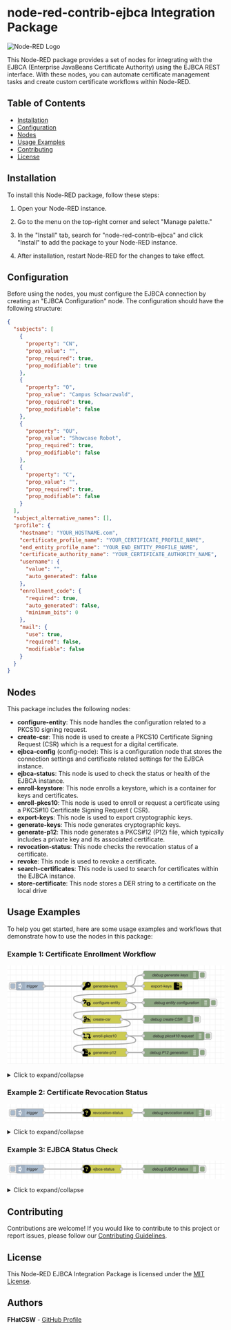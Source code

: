# node-red-contrib-ejbca Integration Package

![Node-RED Logo](https://nodered.org/about/resources/media/node-red-icon-2.png)

This Node-RED package provides a set of nodes for integrating with the EJBCA (Enterprise JavaBeans Certificate
Authority) using the EJBCA REST interface. With these nodes, you can automate certificate management tasks and create
custom certificate workflows within Node-RED.

## Table of Contents

- [Installation](#installation)
- [Configuration](#configuration)
- [Nodes](#nodes)
- [Usage Examples](#usage-examples)
- [Contributing](#contributing)
- [License](#license)

## Installation

To install this Node-RED package, follow these steps:

1. Open your Node-RED instance.

2. Go to the menu on the top-right corner and select "Manage palette."

3. In the "Install" tab, search for "node-red-contrib-ejbca" and click "Install" to add the package to your Node-RED
   instance.

4. After installation, restart Node-RED for the changes to take effect.

## Configuration

Before using the nodes, you must configure the EJBCA connection by creating an "EJBCA Configuration" node. The
configuration should have the following structure:

```json
{
  "subjects": [
    {
      "property": "CN",
      "prop_value": "",
      "prop_required": true,
      "prop_modifiable": true
    },
    {
      "property": "O",
      "prop_value": "Campus Schwarzwald",
      "prop_required": true,
      "prop_modifiable": false
    },
    {
      "property": "OU",
      "prop_value": "Showcase Robot",
      "prop_required": true,
      "prop_modifiable": false
    },
    {
      "property": "C",
      "prop_value": "",
      "prop_required": true,
      "prop_modifiable": false
    }
  ],
  "subject_alternative_names": [],
  "profile": {
    "hostname": "YOUR_HOSTNAME.com",
    "certificate_profile_name": "YOUR_CERTIFICATE_PROFILE_NAME",
    "end_entity_profile_name": "YOUR_END_ENTITY_PROFILE_NAME",
    "certificate_authority_name": "YOUR_CERTIFICATE_AUTHORITY_NAME",
    "username": {
      "value": "",
      "auto_generated": false
    },
    "enrollment_code": {
      "required": true,
      "auto_generated": false,
      "minimum_bits": 0
    },
    "mail": {
      "use": true,
      "required": false,
      "modifiable": false
    }
  }
}
```

## Nodes

This package includes the following nodes:

* **configure-entity**: This node handles the configuration related to a PKCS10 signing request.
* **create-csr**: This node is used to create a PKCS10 Certificate Signing Request (CSR) which is a request for a
  digital certificate.
* **ejbca-config** (config-node): This is a configuration node that stores the connection settings and certificate
  related settings for the EJBCA instance.
* **ejbca-status**: This node is used to check the status or health of the EJBCA instance.
* **enroll-keystore**: This node enrolls a keystore, which is a container for keys and certificates.
* **enroll-pkcs10**: This node is used to enroll or request a certificate using a PKCS#10 Certificate Signing Request (
  CSR).
* **export-keys**: This node is used to export cryptographic keys.
* **generate-keys**: This node generates cryptographic keys.
* **generate-p12**: This node generates a PKCS#12 (P12) file, which typically includes a private key and its associated
  certificate.
* **revocation-status**: This node checks the revocation status of a certificate.
* **revoke**: This node is used to revoke a certificate.
* **search-certificates**: This node is used to search for certificates within the EJBCA instance.
* **store-certificate**: This node stores a DER string to a certificate on the local drive

## Usage Examples

To help you get started, here are some usage examples and workflows that demonstrate how to use the nodes in this
package:

### Example 1: Certificate Enrollment Workflow

![Enrollment workflow](media/pkcs10_enrollment.png)

<details>
  <summary>Click to expand/collapse</summary>

```json
[
    {
        "id": "1e1d90a44661c2dc",
        "type": "generate-keys",
        "z": "c24ed033437e3a9c",
        "name": "",
        "bitLength": "2048",
        "x": 460,
        "y": 460,
        "wires": [
            [
                "861d4a82fc7471d2",
                "72e52041865e0fec"
            ]
        ]
    },
    {
        "id": "857b75b2703a5547",
        "type": "configure-entity",
        "z": "c24ed033437e3a9c",
        "name": "",
        "ejbcaConfig": "4eedf14773d23515",
        "CN": "test",
        "O": "Campus Schwarzwald",
        "OU": "Showcase Robot",
        "C": "DE",
        "L": "",
        "ST": "",
        "postalCode": "",
        "streetAdress": "",
        "serialNumber": "",
        "emailAdress": "",
        "givenName": "",
        "surName": "",
        "initials": "",
        "title": "",
        "description": "",
        "ipAddress1": "",
        "ipAddress2": "",
        "ipAddress3": "",
        "Uri1": "",
        "Uri2": "",
        "Uri3": "",
        "Dns1": "",
        "Dns2": "",
        "Dns3": "",
        "x": 460,
        "y": 520,
        "wires": [
            [
                "47b6ba00be43e308",
                "22747245529fa398"
            ]
        ]
    },
    {
        "id": "10ed98f8720adaca",
        "type": "enroll-pkcs10",
        "z": "c24ed033437e3a9c",
        "name": "",
        "tls": "7f5a2ba045b1a9b1",
        "ejbcaConfig": "4eedf14773d23515",
        "username_fieldType": "str",
        "username": "node_red_test_user_fhk",
        "csrInfo_fieldType": "msg",
        "csrInfo": "ejbca.csr",
        "enrollment_code": "foo123",
        "x": 460,
        "y": 640,
        "wires": [
            [
                "9a8b01ac9b9d5bc8",
                "55ebd375010e5ca5",
                "cd4c0b0979d81a43"
            ]
        ]
    },
    {
        "id": "9a8b01ac9b9d5bc8",
        "type": "generate-p12",
        "z": "c24ed033437e3a9c",
        "name": "",
        "outputDirectory_fieldType": "str",
        "outputDirectory": "/Users/florianhandke/Downloads",
        "fileName_fieldType": "str",
        "fileName": "x509_cert_1",
        "p12_password": "foo123",
        "x": 460,
        "y": 700,
        "wires": [
            [
                "4f57f015d2716d39"
            ]
        ]
    },
    {
        "id": "861d4a82fc7471d2",
        "type": "debug",
        "z": "c24ed033437e3a9c",
        "name": "debug generate keys",
        "active": true,
        "tosidebar": true,
        "console": false,
        "tostatus": false,
        "complete": "true",
        "targetType": "full",
        "statusVal": "",
        "statusType": "auto",
        "x": 700,
        "y": 420,
        "wires": []
    },
    {
        "id": "47b6ba00be43e308",
        "type": "debug",
        "z": "c24ed033437e3a9c",
        "name": "debug entity configuration",
        "active": true,
        "tosidebar": true,
        "console": false,
        "tostatus": false,
        "complete": "true",
        "targetType": "full",
        "statusVal": "",
        "statusType": "auto",
        "x": 720,
        "y": 520,
        "wires": []
    },
    {
        "id": "bd7aaa5dbe362511",
        "type": "debug",
        "z": "c24ed033437e3a9c",
        "name": "debug create CSR",
        "active": true,
        "tosidebar": true,
        "console": false,
        "tostatus": false,
        "complete": "true",
        "targetType": "full",
        "statusVal": "",
        "statusType": "auto",
        "x": 690,
        "y": 580,
        "wires": []
    },
    {
        "id": "55ebd375010e5ca5",
        "type": "debug",
        "z": "c24ed033437e3a9c",
        "name": "debug pkcs#10 request",
        "active": true,
        "tosidebar": true,
        "console": false,
        "tostatus": false,
        "complete": "true",
        "targetType": "full",
        "statusVal": "",
        "statusType": "auto",
        "x": 710,
        "y": 640,
        "wires": []
    },
    {
        "id": "4f57f015d2716d39",
        "type": "debug",
        "z": "c24ed033437e3a9c",
        "name": "debug P12 generation",
        "active": true,
        "tosidebar": true,
        "console": false,
        "tostatus": false,
        "complete": "true",
        "targetType": "full",
        "statusVal": "",
        "statusType": "auto",
        "x": 700,
        "y": 700,
        "wires": []
    },
    {
        "id": "9a35189ec430d633",
        "type": "inject",
        "z": "c24ed033437e3a9c",
        "name": "trigger",
        "props": [
            {
                "p": "payload"
            }
        ],
        "repeat": "",
        "crontab": "",
        "once": false,
        "onceDelay": 0.1,
        "topic": "",
        "payload": "",
        "payloadType": "date",
        "x": 190,
        "y": 460,
        "wires": [
            [
                "1e1d90a44661c2dc"
            ]
        ]
    },
    {
        "id": "22747245529fa398",
        "type": "create-csr",
        "z": "c24ed033437e3a9c",
        "name": "",
        "subjectAltnames_fieldType": "msg",
        "subjectAltnames": "ejbca.subject_alternative_names",
        "subjects_fieldType": "msg",
        "subjects": "ejbca.subjects",
        "privateKey_fieldType": "msg",
        "privateKey": "ejbca.privateKey",
        "publicKey_fieldType": "msg",
        "publicKey": "ejbca.publicKey",
        "x": 450,
        "y": 580,
        "wires": [
            [
                "10ed98f8720adaca",
                "bd7aaa5dbe362511"
            ]
        ]
    },
    {
        "id": "72e52041865e0fec",
        "type": "export-keys",
        "z": "c24ed033437e3a9c",
        "name": "",
        "outputDirectory_fieldType": "str",
        "outputDirectory": "/Users/florianhandke/Downloads",
        "privatefileName_fieldType": "str",
        "privatefileName": "private_key",
        "publicfileName_fieldType": "str",
        "publicfileName": "public_key",
        "privateKey_fieldType": "msg",
        "privateKey": "ejbca.privateKey",
        "publicKey_fieldType": "msg",
        "publicKey": "ejbca.publicKey",
        "x": 690,
        "y": 460,
        "wires": []
    },
    {
        "id": "cd4c0b0979d81a43",
        "type": "store-certificate",
        "z": "c24ed033437e3a9c",
        "name": "",
        "certificate_fieldType": "msg",
        "certificate": "ejbca.enroll_pkcs10.certificate",
        "outputDirectory_fieldType": "str",
        "outputDirectory": "/Users/florianhandke/Downloads",
        "fileName_fieldType": "str",
        "fileName": "cert",
        "outputFormat": "PEM",
        "fileExtension": "pem",
        "x": 460,
        "y": 760,
        "wires": [
            [
                "b98476be7ea0f58e"
            ]
        ]
    },
    {
        "id": "b98476be7ea0f58e",
        "type": "debug",
        "z": "c24ed033437e3a9c",
        "name": "debug export cert",
        "active": true,
        "tosidebar": true,
        "console": false,
        "tostatus": false,
        "complete": "true",
        "targetType": "full",
        "statusVal": "",
        "statusType": "auto",
        "x": 690,
        "y": 760,
        "wires": []
    },
    {
        "id": "4eedf14773d23515",
        "type": "ejbca-config-3",
        "name": "KF-CS-ShowcaseRobot-MQTT-Client-EndEntity",
        "ejbcaConf": "{\n    \"subjects\": [\n        {\n            \"property\": \"CN\",\n            \"prop_value\": \"\",\n            \"prop_required\": true,\n            \"prop_modifiable\": true\n        },\n        {\n            \"property\": \"O\",\n            \"prop_value\": \"Campus Schwarzwald\",\n            \"prop_required\": true,\n            \"prop_modifiable\": false\n        },\n        {\n            \"property\": \"OU\",\n            \"prop_value\": \"Showcase Robot\",\n            \"prop_required\": true,\n            \"prop_modifiable\": false\n        },\n        {\n            \"property\": \"C\",\n            \"prop_value\": \"DE\",\n            \"prop_required\": true,\n            \"prop_modifiable\": false\n        }\n    ],\n    \"subject_alternative_names\": [],\n    \"profile\": {\n        \"hostname\": \"campuspki.germanywestcentral.cloudapp.azure.com\",\n        \"certificate_profile_name\": \"KF-CS-ShowcaseRobot-MQTT-CertProfile\",\n        \"end_entity_profile_name\": \"KF-CS-ShowcaseRobot-MQTT-Client-EndEntity\",\n        \"certificate_authority_name\": \"KS-CS-ShowcaseRobot-MQTT-CA\",\n        \"username\": {\n            \"value\": \"\",\n            \"auto_generated\": false\n        },\n        \"enrollment_code\": {\n            \"required\": true,\n            \"auto_generated\": false,\n            \"minimum_bits\": 0\n        },\n        \"mail\": {\n            \"use\": true,\n            \"required\": false,\n            \"modifiable\": false\n        }\n    }\n}"
    },
    {
        "id": "7f5a2ba045b1a9b1",
        "type": "tls-config",
        "name": "",
        "cert": "",
        "key": "",
        "ca": "",
        "certname": "NodeRedRestAdmin001.cert.pem",
        "keyname": "NodeRedRestAdmin001.key.pem",
        "caname": "ca-chain.cert.pem",
        "servername": "",
        "verifyservercert": true,
        "alpnprotocol": ""
    }
]
```

</details>

### Example 2: Certificate Revocation Status

![Revocation status](media/revocation_status.png)

<details>
  <summary>Click to expand/collapse</summary>

```json
[
    {
        "id": "4c882a8e897f4a62",
        "type": "revocation-status",
        "z": "c24ed033437e3a9c",
        "name": "",
        "tls": "7f5a2ba045b1a9b1",
        "ejbcaConfig": "4eedf14773d23515",
        "serialNumber_fieldType": "str",
        "serialNumber": "6BC04C40DD3E4B7F90340CC8B6F4660FCE931939",
        "x": 470,
        "y": 160,
        "wires": [
            [
                "160147056b61e853"
            ]
        ]
    },
    {
        "id": "5e198606b2b6739d",
        "type": "inject",
        "z": "c24ed033437e3a9c",
        "name": "trigger",
        "props": [
            {
                "p": "payload"
            }
        ],
        "repeat": "",
        "crontab": "",
        "once": false,
        "onceDelay": 0.1,
        "topic": "",
        "payload": "",
        "payloadType": "date",
        "x": 190,
        "y": 160,
        "wires": [
            [
                "4c882a8e897f4a62"
            ]
        ]
    },
    {
        "id": "160147056b61e853",
        "type": "debug",
        "z": "c24ed033437e3a9c",
        "name": "debug revocation status",
        "active": true,
        "tosidebar": true,
        "console": false,
        "tostatus": false,
        "complete": "true",
        "targetType": "full",
        "statusVal": "",
        "statusType": "auto",
        "x": 710,
        "y": 160,
        "wires": []
    },
    {
        "id": "7f5a2ba045b1a9b1",
        "type": "tls-config",
        "name": "",
        "cert": "",
        "key": "",
        "ca": "",
        "certname": "NodeRedRestAdmin001.cert.pem",
        "keyname": "NodeRedRestAdmin001.key.pem",
        "caname": "ca-chain.cert.pem",
        "servername": "",
        "verifyservercert": true,
        "alpnprotocol": ""
    },
    {
        "id": "4eedf14773d23515",
        "type": "ejbca-config-3",
        "name": "KF-CS-ShowcaseRobot-MQTT-Client-EndEntity",
        "ejbcaConf": "{\n    \"subjects\": [\n        {\n            \"property\": \"CN\",\n            \"prop_value\": \"\",\n            \"prop_required\": true,\n            \"prop_modifiable\": true\n        },\n        {\n            \"property\": \"O\",\n            \"prop_value\": \"Campus Schwarzwald\",\n            \"prop_required\": true,\n            \"prop_modifiable\": false\n        },\n        {\n            \"property\": \"OU\",\n            \"prop_value\": \"Showcase Robot\",\n            \"prop_required\": true,\n            \"prop_modifiable\": false\n        },\n        {\n            \"property\": \"C\",\n            \"prop_value\": \"DE\",\n            \"prop_required\": true,\n            \"prop_modifiable\": false\n        }\n    ],\n    \"subject_alternative_names\": [],\n    \"profile\": {\n        \"hostname\": \"campuspki.germanywestcentral.cloudapp.azure.com\",\n        \"certificate_profile_name\": \"KF-CS-ShowcaseRobot-MQTT-CertProfile\",\n        \"end_entity_profile_name\": \"KF-CS-ShowcaseRobot-MQTT-Client-EndEntity\",\n        \"certificate_authority_name\": \"KS-CS-ShowcaseRobot-MQTT-CA\",\n        \"username\": {\n            \"value\": \"\",\n            \"auto_generated\": false\n        },\n        \"enrollment_code\": {\n            \"required\": true,\n            \"auto_generated\": false,\n            \"minimum_bits\": 0\n        },\n        \"mail\": {\n            \"use\": true,\n            \"required\": false,\n            \"modifiable\": false\n        }\n    }\n}"
    }
]
```

</details>

### Example 3: EJBCA Status Check

![EJBCA status](media/ejbca_status.png)

<details>
  <summary>Click to expand/collapse</summary>

```json
[
    {
        "id": "aa2a9a549ee0b813",
        "type": "ejbca-status",
        "z": "c24ed033437e3a9c",
        "name": "",
        "tls": "7f5a2ba045b1a9b1",
        "ejbcaConfig": "4eedf14773d23515",
        "x": 450,
        "y": 80,
        "wires": [
            [
                "aff9a51a7c018eef"
            ]
        ]
    },
    {
        "id": "aff9a51a7c018eef",
        "type": "debug",
        "z": "c24ed033437e3a9c",
        "name": "debug EJBCA status",
        "active": true,
        "tosidebar": true,
        "console": false,
        "tostatus": false,
        "complete": "true",
        "targetType": "full",
        "statusVal": "",
        "statusType": "auto",
        "x": 700,
        "y": 80,
        "wires": []
    },
    {
        "id": "a65c6140332d3fa3",
        "type": "inject",
        "z": "c24ed033437e3a9c",
        "name": "trigger",
        "props": [
            {
                "p": "payload"
            }
        ],
        "repeat": "",
        "crontab": "",
        "once": false,
        "onceDelay": 0.1,
        "topic": "",
        "payload": "",
        "payloadType": "date",
        "x": 190,
        "y": 80,
        "wires": [
            [
                "aa2a9a549ee0b813"
            ]
        ]
    },
    {
        "id": "7f5a2ba045b1a9b1",
        "type": "tls-config",
        "name": "",
        "cert": "",
        "key": "",
        "ca": "",
        "certname": "NodeRedRestAdmin001.cert.pem",
        "keyname": "NodeRedRestAdmin001.key.pem",
        "caname": "ca-chain.cert.pem",
        "servername": "",
        "verifyservercert": true,
        "alpnprotocol": ""
    },
    {
        "id": "4eedf14773d23515",
        "type": "ejbca-config-3",
        "name": "KF-CS-ShowcaseRobot-MQTT-Client-EndEntity",
        "ejbcaConf": "{\n    \"subjects\": [\n        {\n            \"property\": \"CN\",\n            \"prop_value\": \"\",\n            \"prop_required\": true,\n            \"prop_modifiable\": true\n        },\n        {\n            \"property\": \"O\",\n            \"prop_value\": \"Campus Schwarzwald\",\n            \"prop_required\": true,\n            \"prop_modifiable\": false\n        },\n        {\n            \"property\": \"OU\",\n            \"prop_value\": \"Showcase Robot\",\n            \"prop_required\": true,\n            \"prop_modifiable\": false\n        },\n        {\n            \"property\": \"C\",\n            \"prop_value\": \"DE\",\n            \"prop_required\": true,\n            \"prop_modifiable\": false\n        }\n    ],\n    \"subject_alternative_names\": [],\n    \"profile\": {\n        \"hostname\": \"campuspki.germanywestcentral.cloudapp.azure.com\",\n        \"certificate_profile_name\": \"KF-CS-ShowcaseRobot-MQTT-CertProfile\",\n        \"end_entity_profile_name\": \"KF-CS-ShowcaseRobot-MQTT-Client-EndEntity\",\n        \"certificate_authority_name\": \"KS-CS-ShowcaseRobot-MQTT-CA\",\n        \"username\": {\n            \"value\": \"\",\n            \"auto_generated\": false\n        },\n        \"enrollment_code\": {\n            \"required\": true,\n            \"auto_generated\": false,\n            \"minimum_bits\": 0\n        },\n        \"mail\": {\n            \"use\": true,\n            \"required\": false,\n            \"modifiable\": false\n        }\n    }\n}"
    }
]
```

</details>

## Contributing

Contributions are welcome! If you would like to contribute to this project or report issues, please follow
our [Contributing Guidelines](/CONTRIBUTING.md).

## License

This Node-RED EJBCA Integration Package is licensed under the [MIT License](/LICENSE).

## Authors

**FHatCSW** - [GitHub Profile](https://github.com/FHatCSW)
